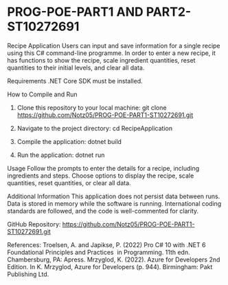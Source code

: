 # PROG-POE-PART1 AND PART2-ST10272691
Recipe Application
Users can input and save information for a single recipe using this C# command-line programme. In order to enter a new recipe, it has functions to show the recipe, scale ingredient quantities, reset quantities to their initial levels, and clear all data.

Requirements
.NET Core SDK must be installed.

How to Compile and Run
1. Clone this repository to your local machine:
git clone https://github.com/Notz05/PROG-POE-PART1-ST10272691.git 

2. Navigate to the project directory: 
cd RecipeApplication

3. Compile the application: 
dotnet build

4. Run the application: 
dotnet run


Usage
Follow the prompts to enter the details for a recipe, including ingredients and steps.
Choose options to display the recipe, scale quantities, reset quantities, or clear all data.

Additional Information
This application does not persist data between runs. Data is stored in memory while the software is running.
International coding standards are followed, and the code is well-commented for clarity.

GitHub Repository: 
https://github.com/Notz05/PROG-POE-PART1-ST10272691.git

References: 
Troelsen, A. and Japikse, P. (2022) Pro C# 10 with .NET 6 Foundational Principles and Practices  in Programming. 11th edn. Chambersburg, PA: Apress. 
Mrzyglod, K. (2022). Azure for Developers 2nd Edition. In K. Mrzyglod, Azure for Developers (p. 944). Birmingham: Pakt Publishing Ltd.



